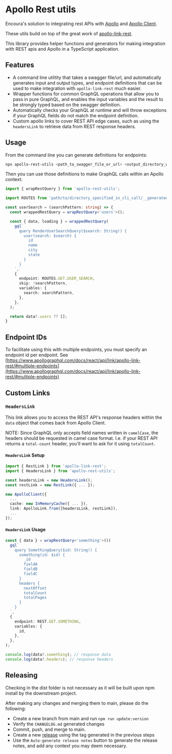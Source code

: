 # Apollo Rest utils

Encoura's solution to integrating rest APIs with
[Apollo](https://www.apollographql.com/docs/) and
[Apollo Client](https://www.apollographql.com/docs/react/).

These utils build on top of the great work of
[apollo-link-rest](https://www.apollographql.com/docs/react/api/link/apollo-link-rest/).

This library provides helper functions and generators for making integration
with REST apis and Apollo in a TypeScript application.

## Features

- A command line utiltity that takes a swagger file/url, and automatically
  generates input and output types, and endpoint definitions that can be used
  to make integration with `apollo-link-rest` much easier.
- Wrapper functions for common GraphQL operations that allow you to pass in
  pure GraphQL, and enables the input variables and the result to be strongly
  typed based on the swagger definition.
- Automatically checks your GraphQL at runtime and will throw exceptions if
  your GraphQL fields do not match the endpoint definition.
- Custom apollo links to cover REST API edge cases, such as using the
  `headersLink` to retrieve data from REST response headers.

## Usage

From the command line you can generate definitions for endpoints:

```bash
npx apollo-rest-utils <path_to_swagger_file_or_url> <output_directory_where_you_want_the_files> [optional_endpoint_id_to_use]
```

Then you can use those definitions to make GraphQL calls within an Apollo context:

```TypeScript
import { wrapRestQuery } from 'apollo-rest-utils';

import ROUTES from 'path/to/directory_specified_in_cli_call/__generatedRestEndpoints';

const userSearch = (searchPattern: string) => {
  const wrappedRestQuery = wrapRestQuery<'users'>();

  const { data, loading } = wrappedRestQuery(
    gql`
      query RenderUserSearchQuery($search: String!) {
        user(search: $search) {
          id
          name
          city
          state
        }
      }
    `,
    {
      endpoint: ROUTES.GET.USER_SEARCH,
      skip: !searchPattern,
      variables: {
        search: searchPattern,
      },
    },
  );

  return data?.users ?? [];
}
```

## Endpoint IDs

To facilitate using this with multiple endpoints, you must specify an endpoint
id per endpoint. See
[https://www.apollographql.com/docs/react/api/link/apollo-link-rest/#multiple-endpoints](https://www.apollographql.com/docs/react/api/link/apollo-link-rest/#multiple-endpoints)

## Custom Links

### `HeadersLink`

This link allows you to access the REST API's response headers within the
`data` object that comes back from Apollo Client.

NOTE: Since GraphQL only accepts field names written in `camelCase`, the headers
should be requested in camel case format. I.e. if your REST API returns a
`total-count` header, you'll want to ask for it using `totalCount`.

#### `HeadersLink` Setup

```ts
import { RestLink } from 'apollo-link-rest';
import { HeadersLink } from 'apollo-rest-utils';

const headersLink = new HeadersLink();
const restLink = new RestLink({ ... });

new ApolloClient({
  ...
  cache: new InMemoryCache({ ... }),
  link: ApolloLink.from([headersLink, restLink]),
  ...
});
```

#### `HeadersLink` Usage

```ts
const { data } = wrapRestQuery<'something'>()(
  gql`
    query SomethingQuery($id: String!) {
      something(id: $id) {
        _id
        fieldA
        fieldB
        fieldC
      }
      headers {
        nextOffset
        totalCount
        totalPages
      }
    }
  `,
  {
    endpoint: REST.GET.SOMETHING,
    variables: {
      id,
    },
  },
);

console.log(data?.something); // response data
console.log(data?.headers); // response headers
```

## Releasing

Checking in the dist folder is not necessary as it will be built upon
npm install by the downstream project.

After making any changes and merging them to main, please do the following:

- Create a new branch from main and run `npm run update:version`
- Verify the `CHANGELOG.md` generated changes
- Commit, push, and merge to main.
- Create a new
  [release](https://github.com/nrccua/apollo-rest-utils/releases/new) using
  the tag generated in the previous steps
- Use the `Auto-generate release notes` button to generate the release notes,
  and add any context you may deem necessary.
